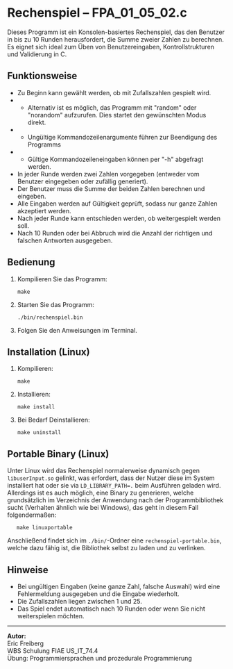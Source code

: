 # Rechenspiel – FPA_01_05_02.c

Dieses Programm ist ein Konsolen-basiertes Rechenspiel, das den Benutzer in bis zu 10 Runden herausfordert, die Summe zweier Zahlen zu berechnen. Es eignet sich ideal zum Üben von Benutzereingaben, Kontrollstrukturen und Validierung in C.

## Funktionsweise

- Zu Beginn kann gewählt werden, ob mit Zufallszahlen gespielt wird.
- - Alternativ ist es möglich, das Programm mit "random" oder "norandom" aufzurufen. Dies startet den gewünschten Modus direkt.
- - Ungültige Kommandozeilenargumente führen zur Beendigung des Programms
- - Gültige Kommandozeileneingaben können per "-h" abgefragt werden.
- In jeder Runde werden zwei Zahlen vorgegeben (entweder vom Benutzer eingegeben oder zufällig generiert).
- Der Benutzer muss die Summe der beiden Zahlen berechnen und eingeben.
- Alle Eingaben werden auf Gültigkeit geprüft, sodass nur ganze Zahlen akzeptiert werden.
- Nach jeder Runde kann entschieden werden, ob weitergespielt werden soll.
- Nach 10 Runden oder bei Abbruch wird die Anzahl der richtigen und falschen Antworten ausgegeben.

## Bedienung

1. Kompilieren Sie das Programm:
   ```
   make
   ```
2. Starten Sie das Programm:
   ```
   ./bin/rechenspiel.bin
   ```
3. Folgen Sie den Anweisungen im Terminal.

## Installation (Linux)

1. Kompilieren:
   ```
   make
   ```

2. Installieren:
   ```
   make install
   ```

3. Bei Bedarf Deinstallieren:

   ```
   make uninstall
   ```

## Portable Binary (Linux)

Unter Linux wird das Rechenspiel normalerweise dynamisch gegen `libuserInput.so` gelinkt, was erfordert, dass der Nutzer diese im System
installiert hat oder sie via `LD_LIBRARY_PATH=.` beim Ausführen geladen wird. Allerdings ist es auch möglich, eine Binary zu generieren,
welche grundsätzlich im Verzeichnis der Anwendung nach der Programmbibliothek sucht (Verhalten ähnlich wie bei Windows), das geht in diesem
Fall folgendermaßen:

```
   make linuxportable
```

Anschließend findet sich im `./bin/`-Ordner eine `rechenspiel-portable.bin`, welche dazu fähig ist, die Bibliothek selbst zu laden und zu verlinken.

## Hinweise

- Bei ungültigen Eingaben (keine ganze Zahl, falsche Auswahl) wird eine Fehlermeldung ausgegeben und die Eingabe wiederholt.
- Die Zufallszahlen liegen zwischen 1 und 25.
- Das Spiel endet automatisch nach 10 Runden oder wenn Sie nicht weiterspielen möchten.

---

**Autor:**  
Eric Freiberg  
WBS Schulung FIAE US_IT_74.4  
Übung: Programmiersprachen und prozedurale Programmierung